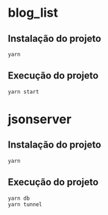 # blog_list

## Instalação do projeto

```
yarn

```

## Execução do projeto

```
yarn start

```

# jsonserver

## Instalação do projeto

```
yarn

```

## Execução do projeto

```
yarn db
yarn tunnel

```